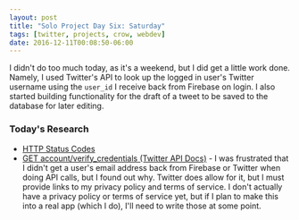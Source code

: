 ```yaml
---
layout: post
title: "Solo Project Day Six: Saturday"
tags: [twitter, projects, crow, webdev]
date: 2016-12-11T00:08:50-06:00
---
```


I didn't do too much today, as it's a weekend, but I did get a little work done. Namely, I used Twitter's API to look up the logged in user's Twitter username using the `user_id` I receive back from Firebase on login. I also started building functionality for the draft of a tweet to be saved to the database for later editing.

### Today's Research

- [HTTP Status Codes](http://www.restapitutorial.com/httpstatuscodes.html)
- [GET account/verify\_credentials (Twitter API Docs)](https://dev.twitter.com/rest/reference/get/account/verify_credentials) - I was frustrated that I didn't get a user's email address back from Firebase or Twitter when doing API calls, but I found out why. Twitter does allow for it, but I must provide links to my privacy policy and terms of service. I don't actually have a privacy policy or terms of service yet, but if I plan to make this into a real app (which I do), I'll need to write those at some point.
